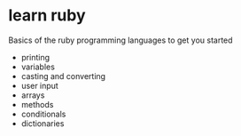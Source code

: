 # learn ruby

Basics of the ruby programming languages to get you started

- printing
- variables
- casting and converting
- user input
- arrays
- methods
- conditionals
- dictionaries
